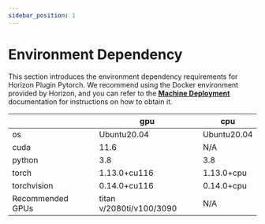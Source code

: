 ```yaml
---
sidebar_position: 1
---
```

# Environment Dependency

This section introduces the environment dependency requirements for Horizon Plugin Pytorch. We recommend using the Docker environment provided by Horizon, and you can refer to the [**Machine Deployment**](/toolchain_development/intermediate/environment_config#machine_deploy) documentation for instructions on how to obtain it.

|             | gpu                      | cpu         |
| ----------- | ------------------------ | ----------- |
| os          | Ubuntu20.04              | Ubuntu20.04 |
| cuda        | 11.6                     | N/A         |
| python      | 3.8                      | 3.8         |
| torch       | 1.13.0+cu116             | 1.13.0+cpu  |
| torchvision | 0.14.0+cu116             | 0.14.0+cpu  |
| Recommended GPUs    | titan v/2080ti/v100/3090 | N/A          |